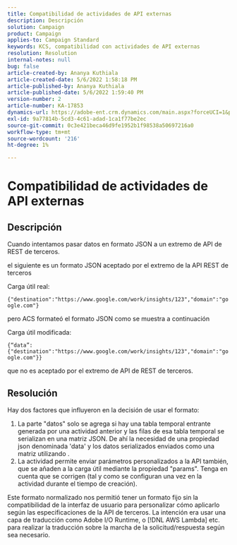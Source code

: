 ```yaml
---
title: Compatibilidad de actividades de API externas
description: Descripción
solution: Campaign
product: Campaign
applies-to: Campaign Standard
keywords: KCS, compatibilidad con actividades de API externas
resolution: Resolution
internal-notes: null
bug: false
article-created-by: Ananya Kuthiala
article-created-date: 5/6/2022 1:58:18 PM
article-published-by: Ananya Kuthiala
article-published-date: 5/6/2022 1:59:40 PM
version-number: 2
article-number: KA-17853
dynamics-url: https://adobe-ent.crm.dynamics.com/main.aspx?forceUCI=1&pagetype=entityrecord&etn=knowledgearticle&id=b26efb8f-44cd-ec11-a7b5-0022480b639b
exl-id: 9a77814b-5cd3-4c61-adad-1ca1f77be2ec
source-git-commit: 0c3e421beca46d9fe1952b1f98538a50697216a0
workflow-type: tm+mt
source-wordcount: '216'
ht-degree: 1%

---
```


# Compatibilidad de actividades de API externas

## Descripción


Cuando intentamos pasar datos en formato JSON a un extremo de API de REST de terceros.

el siguiente es un formato JSON aceptado por el extremo de la API REST de terceros

Carga útil real:

`{"destination":"https://www.google.com/work/insights/123","domain":"google.com"}`

pero ACS formateó el formato JSON como se muestra a continuación

Carga útil modificada:

`{“data”:{"destination":"https://www.google.com/work/insights/123","domain":"google.com"}}`

que no es aceptado por el extremo de API de REST de terceros.


## Resolución


Hay dos factores que influyeron en la decisión de usar el formato:

1. La parte &quot;datos&quot; solo se agrega si hay una tabla temporal entrante generada por una actividad anterior y las filas de esa tabla temporal se serializan en una matriz JSON. De ahí la necesidad de una propiedad json denominada &#39;data&#39; y los datos serializados enviados como una matriz utilizando .
2. La actividad permite enviar parámetros personalizados a la API también, que se añaden a la carga útil mediante la propiedad &quot;params&quot;. Tenga en cuenta que se corrigen (tal y como se configuran una vez en la actividad durante el tiempo de creación).


Este formato normalizado nos permitió tener un formato fijo sin la compatibilidad de la interfaz de usuario para personalizar cómo aplicarlo según las especificaciones de la API de terceros. La intención era usar una capa de traducción como Adobe I/O Runtime, o [!DNL AWS Lambda] etc. para realizar la traducción sobre la marcha de la solicitud/respuesta según sea necesario.
